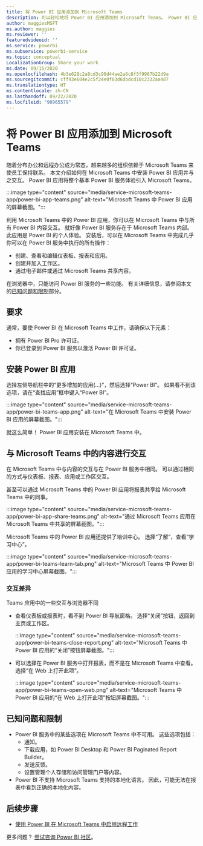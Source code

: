 ```yaml
---
title: 将 Power BI 应用添加到 Microsoft Teams
description: 可以轻松地将 Power BI 应用添加到 Microsoft Teams。 Power BI 应用将整个基本 Power BI 服务体验引入 Microsoft Teams。
author: maggiesMSFT
ms.author: maggies
ms.reviewer: ''
featuredvideoid: ''
ms.service: powerbi
ms.subservice: powerbi-service
ms.topic: conceptual
LocalizationGroup: Share your work
ms.date: 09/15/2020
ms.openlocfilehash: 4b3e628c2a8cd3c90d44ae2a6c8f3f9967b22d9a
ms.sourcegitcommit: cff93e604e2c5f24e0f03d6dbdcd10c2332aa487
ms.translationtype: HT
ms.contentlocale: zh-CN
ms.lasthandoff: 09/22/2020
ms.locfileid: "90965579"
---
```

# <a name="add-the-power-bi-app-to-microsoft-teams"></a>将 Power BI 应用添加到 Microsoft Teams

随着分布办公和远程办公成为常态，越来越多的组织依赖于 Microsoft Teams 来使员工保持联系。 本文介绍如何在 Microsoft Teams 中安装 Power BI 应用并与之交互。 Power BI 应用将整个基本 Power BI 服务体验引入 Microsoft Teams。

:::image type="content" source="media/service-microsoft-teams-app/power-bi-app-teams.png" alt-text="Microsoft Teams 中 Power BI 应用的屏幕截图。":::

利用 Microsoft Teams 中的 Power BI 应用，你可以在 Microsoft Teams 中与所有 Power BI 内容交互。 就好像 Power BI 服务存在于 Microsoft Teams 内部。 此应用是 Power BI 的个人体验。 安装后，可以在 Microsoft Teams 中完成几乎你可以在 Power BI 服务中执行的所有操作：

- 创建、查看和编辑仪表板、报表和应用。
- 创建并加入工作区。
- 通过电子邮件或通过 Microsoft Teams 共享内容。

在浏览器中，只能访问 Power BI 服务的一些功能。 有关详细信息，请参阅本文的[已知问题和限制](#known-issues-and-limitations)部分。

## <a name="requirements"></a>要求

通常，要使 Power BI 在 Microsoft Teams 中工作，请确保以下元素：

- 拥有 Power BI Pro 许可证。
- 你已登录到 Power BI 服务以激活 Power BI 许可证。

## <a name="install-the-power-bi-app"></a>安装 Power BI 应用

选择左侧导航栏中的“更多增加的应用(...)”，然后选择“Power BI”。 如果看不到该选项，请在“查找应用”框中键入“Power BI”。

:::image type="content" source="media/service-microsoft-teams-app/power-bi-teams-app.png" alt-text="在 Microsoft Teams 中安装 Power BI 应用的屏幕截图。":::

就这么简单！ Power BI 应用安装在 Microsoft Teams 中。

## <a name="interact-with-your-content-in-microsoft-teams"></a>与 Microsoft Teams 中的内容进行交互

在 Microsoft Teams 中与内容的交互与在 Power BI 服务中相同。 可以通过相同的方式与仪表板、报表、应用或工作区交互。 

甚至可以通过 Microsoft Teams 中的 Power BI 应用将报表共享给 Microsoft Teams 中的同事。

:::image type="content" source="media/service-microsoft-teams-app/power-bi-app-share-teams.png" alt-text="通过 Microsoft Teams 应用在 Microsoft Teams 中共享的屏幕截图。":::

Microsoft Teams 中的 Power BI 应用还提供了培训中心。 选择“了解”，查看“学习中心”。

:::image type="content" source="media/service-microsoft-teams-app/power-bi-teams-learn-tab.png" alt-text="Microsoft Teams 中 Power BI 应用的学习中心屏幕截图。":::

### <a name="differences-in-interactions"></a>交互差异

Teams 应用中的一些交互与浏览器不同

- 查看仪表板或报表时，看不到 Power BI 导航窗格。 选择“关闭”按钮，返回到主页或工作区。

    :::image type="content" source="media/service-microsoft-teams-app/power-bi-teams-close-report.png" alt-text="Microsoft Teams 中 Power BI 应用的“关闭”按钮屏幕截图。":::

- 可以选择在 Power BI 服务中打开报表，而不是在 Microsoft Teams 中查看。 选择“在 Web 上打开此项”。

    :::image type="content" source="media/service-microsoft-teams-app/power-bi-teams-open-web.png" alt-text="Microsoft Teams 中 Power BI 应用的“在 Web 上打开此项”按钮屏幕截图。":::

## <a name="known-issues-and-limitations"></a>已知问题和限制

- Power BI 服务中的某些选项在 Microsoft Teams 中不可用。 这些选项包括：
    - 通知。
    - 下载应用，如 Power BI Desktop 和 Power BI Paginated Report Builder。
    - 发送反馈。
    - 设置管理个人存储和访问管理门户等内容。
- Power BI 不支持 Microsoft Teams 支持的本地化语言。 因此，可能无法在报表中看到正确的本地化内容。

## <a name="next-steps"></a>后续步骤

- [使用 Power BI 在 Microsoft Teams 中启用远程工作](service-collaborate-microsoft-teams.md)

更多问题？ [尝试咨询 Power BI 社区](https://community.powerbi.com/)。
